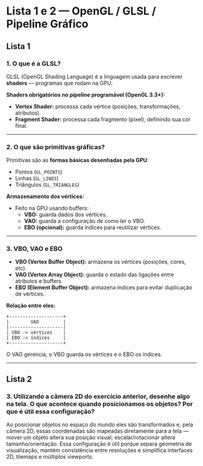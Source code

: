 # Lista 1 e 2 — OpenGL / GLSL / Pipeline Gráfico

## Lista 1

### 1. O que é a GLSL?
GLSL (OpenGL Shading Language) é a linguagem usada para escrever **shaders** — programas que rodam na GPU.

**Shaders obrigatórios no pipeline programável (OpenGL 3.3+):**
- **Vertex Shader:** processa cada vértice (posições, transformações, atributos).
- **Fragment Shader:** processa cada fragmento (pixel), definindo sua cor final.

---

### 2. O que são primitivas gráficas?
Primitivas são as **formas básicas desenhadas pela GPU**:
- Pontos (`GL_POINTS`)
- Linhas (`GL_LINES`)
- Triângulos (`GL_TRIANGLES`)

**Armazenamento dos vértices:**
- Feito na GPU usando buffers:
  - **VBO:** guarda dados dos vértices.
  - **VAO:** guarda a configuração de como ler o VBO.
  - **EBO (opcional):** guarda índices para reutilizar vértices.

---

### 3. VBO, VAO e EBO

- **VBO (Vertex Buffer Object):** armazena os vértices (posições, cores, etc).
- **VAO (Vertex Array Object):** guarda o estado das ligações entre atributos e buffers.
- **EBO (Element Buffer Object):** armazena índices para evitar duplicação de vértices.

**Relação entre eles:**

    +--------------------+
    |        VAO         |
    |--------------------|
    | VBO -> vértices    |
    | EBO -> índices     |
    +--------------------+


O VAO gerencia, o VBO guarda os vértices e o EBO os índices.

---

## Lista 2

### 3. Utilizando a câmera 2D do exercício anterior, desenhe algo na tela. O que acontece quando posicionamos os objetos? Por que é útil essa configuração?

Ao posicionar objetos no espaço do mundo eles são transformados e, pela câmera 2D, essas coordenadas são mapeadas diretamente para a tela — mover um objeto altera sua posição visual; escalar/rotacionar altera tamanho/orientação.
Essa configuração é útil porque separa geometria de visualização, mantém consistência entre resoluções e simplifica interfaces 2D, tilemaps e múltiplos viewports.